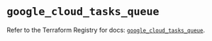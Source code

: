 # `google_cloud_tasks_queue`

Refer to the Terraform Registry for docs: [`google_cloud_tasks_queue`](https://registry.terraform.io/providers/hashicorp/google/6.7.0/docs/resources/cloud_tasks_queue).
